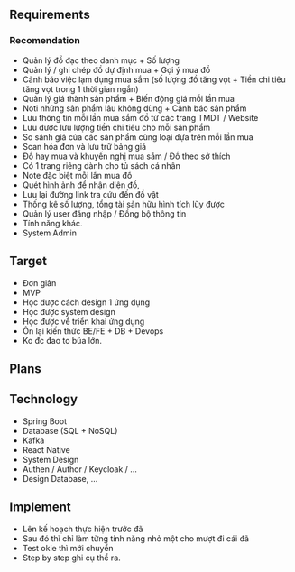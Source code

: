 ## Requirements
### Recomendation
- Quản lý đồ đạc theo danh mục + Số lượng
- Quản lý / ghi chép đồ dự định mua + Gợi ý mua đồ
- Cảnh báo việc lạm dụng mua sắm (số lượng đồ tăng vọt + Tiền chi tiêu tăng vọt trong 1 thời gian ngắn) 
- Quản lý giá thành sản phẩm + Biến động giá mỗi lần mua
- Noti những sản phẩm lâu không dùng + Cảnh báo sản phẩm 
- Lưu thông tin mỗi lần mua sắm đồ từ các trang TMDT / Website
- Lưu được lưu lượng tiền chi tiêu cho mỗi sản phẩm
- So sánh giá của các sản phẩm cùng loại dựa trên mỗi lần mua
- Scan hóa đơn và lưu trữ bảng giá
- Đồ hay mua và khuyến nghị mua sắm / Đồ theo sở thích
- Có 1 trang riêng dành cho tủ sách cá nhân 
- Note đặc biệt mỗi lần mua đồ
- Quét hình ảnh để nhận diện đồ, 
- Lưu lại đường link tra cứu đến đồ vật 
- Thống kê số lượng, tổng tài sản hữu hình tích lũy được 
- Quản lý user đăng nhập / Đồng bộ thông tin
- Tính năng khác. 
- System Admin
## Target
- Đơn giản
- MVP
- Học được cách design 1 ứng dụng
- Học được system design
- Học được về triển khai ứng dụng
- Ôn lại kiến thức BE/FE + DB + Devops
- Ko đc đao to búa lớn. 
## Plans
## Technology
- Spring Boot
- Database (SQL + NoSQL) 
- Kafka
- React Native
- System Design
- Authen / Author / Keycloak / ...
- Design Database, ...
## Implement
- Lên kế hoạch thực hiện trước đã
- Sau đó thì chỉ làm từng tính năng nhỏ một cho mượt đi cái đã
- Test okie thì mới chuyển
- Step by step ghi cụ thể ra. 
